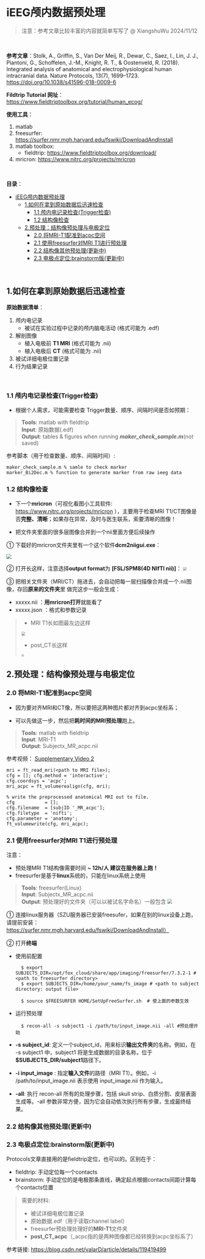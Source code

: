 # iEEG颅内数据预处理

> 注意：参考文章比较丰富的内容就简单写写了
> @ XiangshuWu 2024/11/12
> 
<br/>

**参考文章**：Stolk, A., Griffin, S., Van Der Meij, R., Dewar, C., Saez, I., Lin, J. J., Piantoni, G., Schoffelen, J.-M., Knight, R. T., & Oostenveld, R. (2018). Integrated analysis of anatomical and electrophysiological human intracranial data. Nature Protocols, 13(7), 1699–1723. https://doi.org/10.1038/s41596-018-0009-6


**Fildtrip Tutorial 网址**：https://www.fieldtriptoolbox.org/tutorial/human_ecog/

**使用工具**：

1. matlab
2. freesurfer: https://surfer.nmr.mgh.harvard.edu/fswiki/DownloadAndInstall
3. matlab toolbox:
   * fieldtrip: https://www.fieldtriptoolbox.org/download/
4. mricron: https://www.nitrc.org/projects/mricron 

<br/>

**目录**：
<br/>


- [iEEG颅内数据预处理](#ieeg颅内数据预处理)
  - [1.如何在拿到原始数据后迅速检查](#1如何在拿到原始数据后迅速检查)
    - [1.1 颅内电记录检查(Trigger检查)](#11-颅内电记录检查trigger检查)
    - [1.2 结构像检查](#12-结构像检查)
  - [2.预处理：结构像预处理与电极定位](#2预处理结构像预处理与电极定位)
    - [2.0 将MRI-T1配准到acpc空间](#20-将mri-t1配准到acpc空间)
    - [2.1 使用freesurfer对MRI T1进行预处理](#21-使用freesurfer对mri-t1进行预处理)
    - [2.2 结构像其他预处理(更新中)](#22-结构像其他预处理更新中)
    - [2.3 电极点定位:brainstorm版(更新中)](#23-电极点定位brainstorm版更新中)

<br/>

## 1.如何在拿到原始数据后迅速检查

**原始数据清单**：
1. 颅内电记录
    * 被试在实验过程中记录的颅内脑电活动 (格式可能为 .edf)
2. 解剖图像
    * 植入电极前 **T1 MRI** (格式可能为 .nii)
    * 植入电极后 **CT** (格式可能为 .nii)
3. 被试详细电极位置记录
4. 行为结果记录
<br/>

### 1.1 颅内电记录检查(Trigger检查)
* 根据个人需求，可能需要检查 Trigger数量、顺序、间隔时间是否如预期：


> **Tools**:  matlab with fieldtrip<br/>
> **Input**:   原始数据(.edf)<br/>
> **Output**: tables & figures  when running ***maker_check_sample.m***(not saved)

参考脚本（用于检查数量、顺序、间隔时间）:

    maker_check_sample.m % samle to check marker 
    marker_Bi2Dec.m % function to generate marker from raw ieeg data

### 1.2 结构像检查
*  下一个**mricron**（可视化看图小工具软件: https://www.nitrc.org/projects/mricron ），主要用于检查MRI T1/CT图像是否**完整、清晰**；如果存在异常，及时与医生联系，索要清晰的图像！

* 把文件夹里面的很多层图像合并到一个nii里面方便后续操作

① 下载好的mricron文件夹里有一个这个软件**dcm2niigui.exe**：


<img src = "./figures/image3.png" style="zoom: 80%;">
 
② 打开长这样，注意选择**output format**为 **[FSL/SPM8(4D NIfTI nii)]**：
<img src = "./figures/image4.png" style="zoom: 60%;">

③ 把相关文件夹（MRI/CT）拖进去，会自动把每一层扫描像合并成一个.nii图像，存回**原来的文件夹**里
做完这步一般会生成：
*  xxxxx.nii ：**用mricron打开**就能看了
* xxxxx.json ：格式和参数记录


> * MRI T1长如图最左边这样
> 
> <img src = "./figures/image1.png" style="zoom: 60%;">
> 
> * post_CT长这样
> 
> <img src = "./figures/image2.png" style="zoom: 40%;">




## 2.预处理：结构像预处理与电极定位

### 2.0 将MRI-T1配准到acpc空间
* 因为要对齐MRI和CT像，所以要把这两种图片都对齐到acpc坐标系；

* 可以先做这一步，然后把**耗时间的MRI预处理**跑上。



> **Tools**:  matlab with fieldtrip <br/>
> **Input**:   MRI-T1 <br/>
> **Output**:  Subjectx_MR_acpc.nii

参考视频： [Supplementary Video 2](https://static-content.springer.com/esm/art%3A10.1038%2Fs41596-018-0009-6/MediaObjects/41596_2018_9_MOESM7_ESM.mp4)
    
    mri = ft_read_mri(<path to MRI file>);
    cfg = []; cfg.method = 'interactive'; 
    cfg.coordsys = 'acpc'; 
    mri_acpc = ft_volumerealign(cfg, mri);

    % write the preprocessed anatomical MRI out to file.
    cfg           = []; 
    cfg.filename  = [subjID '_MR_acpc'];
    cfg.filetype  = 'nifti';
    cfg.parameter = 'anatomy';
    ft_volumewrite(cfg, mri_acpc);


### 2.1 使用freesurfer对MRI T1进行预处理 
注意：
* 预处理MRI T1结构像需要时间 **~ 12h/人 建议在服务器上跑！**
* freesurfer是基于**linux**系统的，只能在linux系统上使用




> **Tools**: freesurfer(Linux) <br/>
> **Input**:  Subjectx_MR_acpc.nii <br/>
> **Output**:  预处理好的文件夹（可以以被试名字命名）一般包含
>  <img src = "./figures/image.png" style="zoom: 75%;">


① 连接linux服务器（SZU服务器已安装freesufer，如果在别的linux设备上跑，请提前安装：https://surfer.nmr.mgh.harvard.edu/fswiki/DownloadAndInstall）

② 打开**终端**

- 使用前配置

        $ export SUBJECTS_DIR=/opt/fox_cloud/share/app/imaging/freesurfer/7.3.2-1 # <path to freesurfer directory> 
        $ export SUBJECTS_DIR=/home/your_name/fs_image # <path to subject directory: output file>

        $ source $FREESURFER HOME/SetUpFreeSurfer.sh  # 使上面的参数生效
- 运行预处理

        $ recon-all -s subject1 -i /path/to/input_image.nii -all #预处理开始

* **-s subject_id**: 定义一个subject_id，用来标识**输出文件夹**的名称。例如，在 -s subject1 中，subject1 将是生成数据的目录名称，位于 **$SUBJECTS_DIR/subject1**路径下。

* **-i input_image** :  指定**输入文件**的路径（MRI T1）。例如，-i /path/to/input_image.nii 表示使用 input_image.nii 作为输入。

* **-all**: 执行 recon-all 所有的处理步骤，包括 skull strip、白质分割、皮层表面生成等。-all 参数非常方便，因为它会自动依次执行所有步骤，生成最终结果。

### 2.2 结构像其他预处理(更新中) 


### 2.3 电极点定位:brainstorm版(更新中) 
Protocols文章直接用的是fieldtrip定位，也可以的。区别在于：
* fieldtrip: 手动定位每一个contacts
 * brainstorm: 手动定位的是电极那条直线，确定起点根据contacts间距计算每个contacts位置


> 需要的材料:
> * 被试详细电极位置记录
> * 原始数据.edf（用于读取channel label）
> * freesurfer预处理处理好的**MRI-T1**文件夹
> * **post_CT_acpc**（_acpc指的是两种图像都已经转换到acpc坐标系了）



参考链接: https://blog.csdn.net/valarD/article/details/119419499